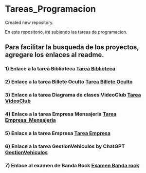 # Tareas_Programacion
Created new repository.

En este repositorio, iré subiendo las tareas de programacion.
## Para facilitar la busqueda de los proyectos, agregare los enlaces al readme.

### 1) Enlace a la tarea Biblioteca [Tarea Biblioteca](src/BilleteOculto/)
### 2) Enlace a la tarea Billete Oculto [Tarea Billete Oculto](src/BilleteOculto/)
### 3) Enlace a la tarea Diagrama de clases VideoClub [Tarea VideoClub](src/VideoClub/)
### 4) Enlace a la tarea Empresa Mensajeria [Tarea Empresa_Mensajeria](src/Empresa_Mensajeria/)
### 5) Enlace a la tarea Empresa [Tarea Empresa](src/Empresa/)
### 6) Enlace a la tarea GestionVehiculos by ChatGPT [GestionVehiculos](src/GestionVehiculos/)
### 7) Enlace al examen de Banda Rock [Examen Banda rock](src/Banda_Rock/)
